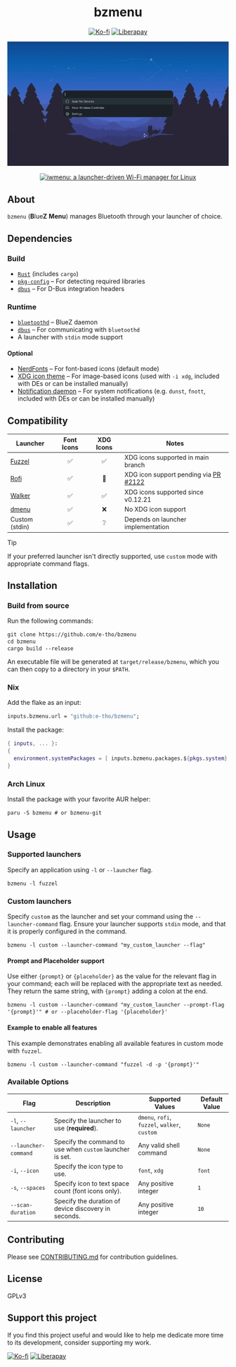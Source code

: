 <div align="center">
  <h1>bzmenu</h1>
  <p>
    <a href="https://ko-fi.com/e_tho"><img src="https://img.shields.io/badge/Ko--fi-F16061?style=flat&logo=ko-fi&logoColor=white" alt="Ko-fi"></a>
    <a href="https://liberapay.com/e-tho"><img src="https://img.shields.io/badge/Liberapay-F6C915?style=flat&logo=liberapay&logoColor=333333" alt="Liberapay"></a>
  </p>
  <p>
    <img src="./assets/demo.gif" alt="Demonstration of bzmenu: a launcher-driven Bluetooth manager for Linux" width="800">
  </p>
  <p>
    <a href="https://github.com/e-tho/iwmenu" title="Try iwmenu: a launcher-driven Wi-Fi manager for Linux">
      <img src="https://custom-icon-badges.demolab.com/badge/Try-iwmenu-00AADD?style=for-the-badge&logo=wifi&logoSource=feather&logoColor=white" alt="iwmenu: a launcher-driven Wi-Fi manager for Linux" />
    </a>
  </p>
</div>

## About

`bzmenu` (**B**lue**Z** **Menu**) manages Bluetooth through your launcher of choice.

## Dependencies

### Build

- [`Rust`](https://www.rust-lang.org) (includes `cargo`)
- [`pkg-config`](https://www.freedesktop.org/wiki/Software/pkg-config) – For detecting required libraries
- [`dbus`](https://www.freedesktop.org/wiki/Software/dbus) – For D-Bus integration headers

### Runtime

- [`bluetoothd`](http://www.bluez.org) – BlueZ daemon
- [`dbus`](https://www.freedesktop.org/wiki/Software/dbus) – For communicating with `bluetoothd`
- A launcher with `stdin` mode support

#### Optional

- [NerdFonts](https://www.nerdfonts.com) – For font-based icons (default mode)
- [XDG icon theme](https://specifications.freedesktop.org/icon-theme-spec/latest) – For image-based icons (used with `-i xdg`, included with DEs or can be installed manually)
- [Notification daemon](https://specifications.freedesktop.org/notification-spec/latest) – For system notifications (e.g. `dunst`, `fnott`, included with DEs or can be installed manually)

## Compatibility

| Launcher                                      | Font Icons | XDG Icons | Notes                                                                                 |
| --------------------------------------------- | :--------: | :-------: | ------------------------------------------------------------------------------------- |
| [Fuzzel](https://codeberg.org/dnkl/fuzzel)    |     ✅     |    ✅     | XDG icons supported in main branch                                                    |
| [Rofi](https://github.com/davatorium/rofi)    |     ✅     |    🔄     | XDG icon support pending via [PR #2122](https://github.com/davatorium/rofi/pull/2122) |
| [Walker](https://github.com/abenz1267/walker) |     ✅     |    ✅     | XDG icons supported since v0.12.21                                                    |
| [dmenu](https://tools.suckless.org/dmenu)     |     ✅     |    ❌     | No XDG icon support                                                                   |
| Custom (stdin)                                |     ✅     |    ❔     | Depends on launcher implementation                                                    |

> [!TIP]
> If your preferred launcher isn't directly supported, use `custom` mode with appropriate command flags.

## Installation

### Build from source

Run the following commands:

```shell
git clone https://github.com/e-tho/bzmenu
cd bzmenu
cargo build --release
```

An executable file will be generated at `target/release/bzmenu`, which you can then copy to a directory in your `$PATH`.

### Nix

Add the flake as an input:

```nix
inputs.bzmenu.url = "github:e-tho/bzmenu";
```

Install the package:

```nix
{ inputs, ... }:
{
  environment.systemPackages = [ inputs.bzmenu.packages.${pkgs.system}.default ];
}
```

### Arch Linux

Install the package with your favorite AUR helper:

```shell
paru -S bzmenu # or bzmenu-git
```

## Usage

### Supported launchers

Specify an application using `-l` or `--launcher` flag.

```shell
bzmenu -l fuzzel
```

### Custom launchers

Specify `custom` as the launcher and set your command using the `--launcher-command` flag. Ensure your launcher supports `stdin` mode, and that it is properly configured in the command.

```shell
bzmenu -l custom --launcher-command "my_custom_launcher --flag"
```

#### Prompt and Placeholder support

Use either `{prompt}` or `{placeholder}` as the value for the relevant flag in your command; each will be replaced with the appropriate text as needed. They return the same string, with `{prompt}` adding a colon at the end.

```shell
bzmenu -l custom --launcher-command "my_custom_launcher --prompt-flag '{prompt}'" # or --placeholder-flag '{placeholder}'
```

#### Example to enable all features

This example demonstrates enabling all available features in custom mode with `fuzzel`.

```shell
bzmenu -l custom --launcher-command "fuzzel -d -p '{prompt}'"
```

### Available Options

| Flag                 | Description                                               | Supported Values                              | Default Value |
| -------------------- | --------------------------------------------------------- | --------------------------------------------- | ------------- |
| `-l`, `--launcher`   | Specify the launcher to use (**required**).               | `dmenu`, `rofi`, `fuzzel`, `walker`, `custom` | `None`        |
| `--launcher-command` | Specify the command to use when `custom` launcher is set. | Any valid shell command                       | `None`        |
| `-i`, `--icon`       | Specify the icon type to use.                             | `font`, `xdg`                                 | `font`        |
| `-s`, `--spaces`     | Specify icon to text space count (font icons only).       | Any positive integer                          | `1`           |
| `--scan-duration`    | Specify the duration of device discovery in seconds.      | Any positive integer                          | `10`          |

## Contributing

Please see [CONTRIBUTING.md](CONTRIBUTING.md) for contribution guidelines.

## License

GPLv3

## Support this project

If you find this project useful and would like to help me dedicate more time to its development, consider supporting my work.

[![Ko-fi](https://img.shields.io/badge/Ko--fi-F16061?style=for-the-badge&logo=ko-fi&logoColor=white)](https://ko-fi.com/e_tho)
[![Liberapay](https://img.shields.io/badge/Liberapay-F6C915?style=for-the-badge&logo=liberapay&logoColor=black)](https://liberapay.com/e-tho)
